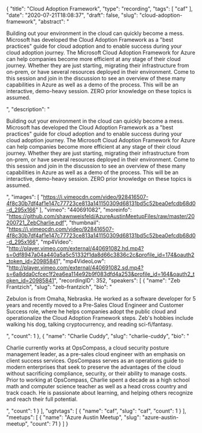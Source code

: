 {
  "title": "Cloud Adoption Framework",
  "type": "recording",
  "tags": [
    "caf"
  ],
  "date": "2020-07-21T18:08:37",
  "draft": false,
  "slug": "cloud-adoption-framework",
  "abstract": "<p>Building out your environment in the cloud can quickly become a mess. Microsoft has developed the Cloud Adoption Framework as a \"best practices\" guide for cloud adoption and to enable success during your cloud adoption journey. The Microsoft Cloud Adoption Framework for Azure can help companies become more efficient at any stage of their cloud journey. Whether they are just starting, migrating their infrastructure from on-prem, or have several resources deployed in their environment. Come to this session and join in the discussion to see an overview of these many capabilities in Azure as well as a demo of the process. This will be an interactive, demo-heavy session. ZERO prior knowledge on these topics is assumed.</p>",
  "description": "<p>Building out your environment in the cloud can quickly become a mess. Microsoft has developed the Cloud Adoption Framework as a \"best practices\" guide for cloud adoption and to enable success during your cloud adoption journey. The Microsoft Cloud Adoption Framework for Azure can help companies become more efficient at any stage of their cloud journey. Whether they are just starting, migrating their infrastructure from on-prem, or have several resources deployed in their environment. Come to this session and join in the discussion to see an overview of these many capabilities in Azure as well as a demo of the process. This will be an interactive, demo-heavy session. ZERO prior knowledge on these topics is assumed.</p>",
  "images": [
    "https://i.vimeocdn.com/video/928416507-4f8c30b7df4af1e147c77723ce813a141150309d68131bd5c52bea0efcdb68d0-d_295x166"
  ],
  "vimeo": "440691082",
  "moreinfo": "https://github.com/shawnweisfeld/AzureAustinMeetupFiles/raw/master/20200721_ZebCharlie.pdf",
  "thumbnail": "https://i.vimeocdn.com/video/928416507-4f8c30b7df4af1e147c77723ce813a141150309d68131bd5c52bea0efcdb68d0-d_295x166",
  "mp4Video": "http://player.vimeo.com/external/440691082.hd.mp4?s=0df8947a04a440a5a5c51332f1da8d66c3836c2c&profile_id=174&oauth2_token_id=20985841",
  "mp4VideoLow": "http://player.vimeo.com/external/440691082.sd.mp4?s=6a8dda0cfcec1f2ea6ea114e92b9f083dfd4a253&profile_id=164&oauth2_token_id=20985841",
  "recordingID": 352,
  "speakers": [
    {
      "name": "Zeb Frantzich",
      "slug": "zeb-frantzich",
      "bio": "<p>Zebulon is from Omaha, Nebraska. He worked as a software developer for 5 years and recently moved to a Pre-Sales Cloud Engineer and Customer Success role, where he helps companies adopt the public cloud and operationalize the Cloud Adoption Framework steps. Zeb's hobbies include walking his dog, talking cryptocurrency, and reading sci-fi/fantasy.</p>",
      "count": 1
    },
    {
      "name": "Charlie Cuddy",
      "slug": "charlie-cuddy",
      "bio": "<p>Charlie currently works at OpsCompass, a cloud security posture management leader, as a pre-sales cloud engineer with an emphasis on client success services. OpsCompass serves as an operations guide to modern enterprises that seek to preserve the advantages of the cloud without sacrificing compliance, security, or their ability to manage costs. Prior to working at OpsCompass, Charlie spent a decade as a high school math and computer science teacher as well as a head cross country and track coach. He is passionate about learning, and helping others recognize and reach their full potential.</p>",
      "count": 1
    }
  ],
  "ugtvtags": [
    {
      "name": "caf",
      "slug": "caf",
      "count": 1
    }
  ],
  "meetups": [
    {
      "name": "Azure Austin Meetup",
      "slug": "azure-austin-meetup",
      "count": 71
    }
  ]
}